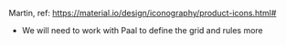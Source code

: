 Martin, ref: https://material.io/design/iconography/product-icons.html#
- We will need to work with Paal to define the grid and rules more